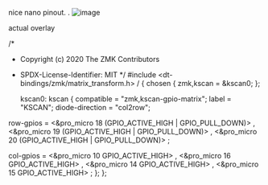 nice nano pinout. .
![image](https://github.com/sriharshaguthikonda/zmk_config_boardsource3x4_nicenano_v2/assets/16268244/ff145b9d-76cc-4aa6-b0db-a72ae394764a)


actual overlay


/*
* Copyright (c) 2020 The ZMK Contributors
* SPDX-License-Identifier: MIT
*/
#include <dt-bindings/zmk/matrix_transform.h>
/ {
    chosen {
        zmk,kscan = &kscan0;
    };
  
    kscan0: kscan {
        compatible = "zmk,kscan-gpio-matrix";
        label = "KSCAN";
        diode-direction = "col2row";
  
 row-gpios
            = <&pro_micro 18 (GPIO_ACTIVE_HIGH | GPIO_PULL_DOWN)>
            , <&pro_micro 19 (GPIO_ACTIVE_HIGH | GPIO_PULL_DOWN)>
            , <&pro_micro 20 (GPIO_ACTIVE_HIGH | GPIO_PULL_DOWN)>             ;
            
 col-gpios
            = <&pro_micro 10 GPIO_ACTIVE_HIGH>
            , <&pro_micro 16 GPIO_ACTIVE_HIGH>
            , <&pro_micro 14 GPIO_ACTIVE_HIGH>
            , <&pro_micro 15 GPIO_ACTIVE_HIGH>            ;
    };
};
